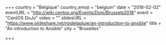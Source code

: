 +++
country = "Belgique"
country_emoji = "belgium"
date = "2018-02-02"
eventURL = "http://wiki.centos.org/Events/Dojo/Brussels2018"
event = "CentOS DoJo"
video = ""
slidesURL = "https://www.slideshare.net/roidelapluie/an-introduction-to-ansible"
title = "An introduction to Ansible"
city = "Bruxelles"

+++

